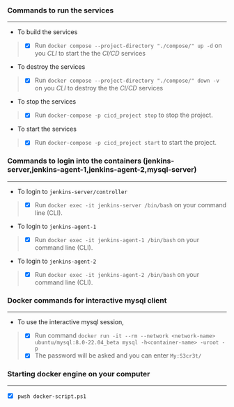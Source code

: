 
### Commands to run the services ###
------------------------------------
- To build the services
> - [x] Run `docker compose --project-directory "./compose/" up -d` on you *CLI* to start the the *CI/CD* services
- To destroy the services
> - [x] Run `docker compose --project-directory "./compose/" down -v` on you *CLI* to destroy the the *CI/CD* services
- To stop the services
> - [x] Run `docker-compose -p cicd_project stop` to stop the project.
- To start the services
> - [x] Run `docker-compose -p cicd_project start` to start the project.

### Commands to login into the containers (jenkins-server,jenkins-agent-1,jenkins-agent-2,mysql-server) ###
-----------------------------------------------------------------------------------------------------------
- To login to `jenkins-server/controller` 
> - [x] Run `docker exec -it jenkins-server /bin/bash` on your command line (CLI).
- To login to `jenkins-agent-1` 
> - [x] Run `docker exec -it jenkins-agent-1 /bin/bash` on your command line (CLI).
- To login to `jenkins-agent-2` 
> - [x] Run `docker exec -it jenkins-agent-2 /bin/bash` on your command line (CLI).

### Docker commands for interactive mysql client ###
----------------------------------------------------
- To use the interactive mysql session,
> - [x] Run command `docker run -it --rm --network <network-name> ubuntu/mysql:8.0-22.04_beta mysql -h<container-name> -uroot -p`
> - [x] The password will be asked and you can enter `My:S3cr3t/`

### Starting docker engine on your computer ###
-----------------------------------------------
- [x] `pwsh docker-script.ps1 `